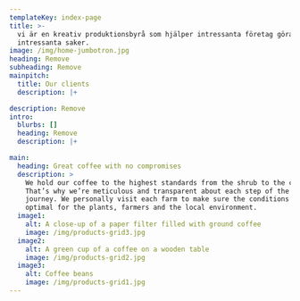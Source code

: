 ```yaml
---
templateKey: index-page
title: >-
  vi är en kreativ produktionsbyrå som hjälper intressanta företag göra
  intressanta saker.
image: /img/home-jumbotron.jpg
heading: Remove
subheading: Remove
mainpitch:
  title: Our clients
  description: |+

description: Remove
intro:
  blurbs: []
  heading: Remove
  description: |+

main:
  heading: Great coffee with no compromises
  description: >
    We hold our coffee to the highest standards from the shrub to the cup.
    That’s why we’re meticulous and transparent about each step of the coffee’s
    journey. We personally visit each farm to make sure the conditions are
    optimal for the plants, farmers and the local environment.
  image1:
    alt: A close-up of a paper filter filled with ground coffee
    image: /img/products-grid3.jpg
  image2:
    alt: A green cup of a coffee on a wooden table
    image: /img/products-grid2.jpg
  image3:
    alt: Coffee beans
    image: /img/products-grid1.jpg
---
```


